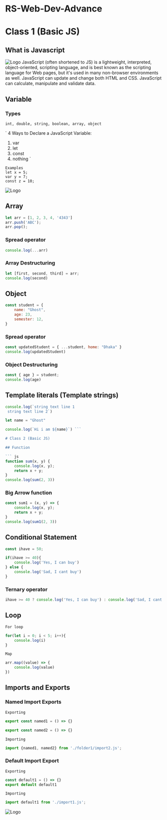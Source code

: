 # RS-Web-Dev-Advance

# Class 1 (Basic JS)

## What is Javascript
![Logo](https://res.cloudinary.com/practicaldev/image/fetch/s--iQ-MDsrC--/c_limit%2Cf_auto%2Cfl_progressive%2Cq_auto%2Cw_880/https://833250.smushcdn.com/1694534/wp-content/uploads/2021/06/3.jpeg%3Flossy%3D1%26strip%3D1%26webp%3D1)
JavaScript (often shortened to JS) is a lightweight, interpreted, object-oriented, scripting language, and is best known as the scripting language for Web pages, but it's used in many non-browser environments as well. JavaScript can update and change both HTML and CSS. JavaScript can calculate, manipulate and validate data.


## Variable 

### Types

` int, double, string, boolean, array, object `

` 4 Ways to Declare a JavaScript Variable:
1. var
2. let
3. const
4. nothing `

```
Examples
let x = 5;
var y = 7;
const z = 10;
```
![Logo](https://images.velog.io/images/jangws/post/557a4a2e-b7ba-4b22-bb8c-10615619321c/8vja483k9uy31.jpg)

## Array 

``` js
let arr = [1, 2, 3, 4, '4343']
arr.push('ABC');
arr.pop();
```

### Spread operator 
``` js
console.log(...arr)
```

### Array Destructuring
``` js
let [first, second, third] = arr;
console.log(second)
```

## Object
``` js
const student = {
    name: "Ghost",
    age: 23,
    semester: 12,
}
```

### Spread operator 
```  js
const updatedStudent = { ...student, home: "Dhaka" }
console.log(updatedStudent) 
```

### Object Destructuring
``` js
const { age } = student;
console.log(age)
```

## Template literals (Template strings)

``` js
console.log(`string text line 1
 string text line 2`)

let name = "Ghost"

console.log(`Hi i am ${name}`) ```

# Class 2 (Basic JS)

## Function

``` js
function sum(x, y) {
    console.log(x, y);
    return x + y;
}
console.log(sum(2, 3))
```

### Big Arrow function

``` js
const sum1 = (x, y) => {
    console.log(x, y);
    return x + y;
}
console.log(sum1(2, 3))
```

## Conditional Statement
``` js
const ihave = 50;

if(ihave >= 40){
    console.log('Yes, I can buy')
} else {
    console.log('Sad, I cant buy')
}
```

### Ternary operator
``` js
ihave >= 40 ? console.log('Yes, I can buy') : console.log('Sad, I cant buy')
```

## Loop 
` For loop `
``` js
for(let i = 0; i < 5; i++){
    console.log(i)
}
```

` Map `
``` js
arr.map((value) => {
    console.log(value)
})
```

## Imports and Exports 
### Named Import Exports

` Exporting `
``` js
export const named1 = () => {}

export const named2 = () => {}
```

` Importing `
``` js
import {named1, named2} from './folder1/import2.js';
```

### Default Import Export

` Exporting `
``` js
const default1 = () => {}
export default default1
```

` Importing `
``` js
import default1 from './import1.js';
```


![Logo](https://what.thedailywtf.com/assets/uploads/files/1548873820399-23d6513b-3c4a-409b-bb11-4d98874de60f-image.png)
